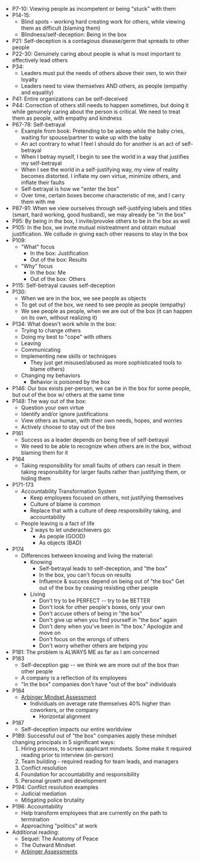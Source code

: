 * P7-10: Viewing people as incompetent or being "stuck" with them
* P14-15:
  * Blind spots - working hard creating work for others, while viewing them as difficult (blaming them)
  * Blindness/self-deception: Being in the box
* P21: Self-deception is a contagious disease/germ that spreads to other people
* P22-30: Genuinely caring about people is what is most important to effectively lead others
* P34: 
  * Leaders must put the needs of others above their own, to win their loyalty
  * Leaders need to view themselves AND others, as people (empathy and equality)
* P41: Entire organizations can be self-deceived
* P44: Correction of others still needs to happen sometimes, but doing it while genuinely caring about the person is critical. We need to treat them as people, with empathy and kindness
* P67-78: Self-betrayal
  * Example from book: Pretending to be asleep while the baby cries, waiting for spouse/partner to wake up with the baby
  * An act contrary to what I feel I should do for another is an act of self-betrayal
  * When I betray myself, I begin to see the world in a way that justifies my self-betrayal
  * When I see the world in a self-justifying way, my view of reality becomes distorted. I inflate my own virtue, minimize others, and inflate their faults
  * Self-betrayal is how we "enter the box"
  * Over time, certain boxes become characteristic of me, and I carry them with me
* P87-91: When we view ourselves through self-justifying labels and titles (smart, hard working, good husband), we may already be "in the box"
* P95: By being in the box, I invite/provoke others to be in the box as well
* P105: In the box, we invite mutual mistreatment and obtain mutual justification. We collude in giving each other reasons to stay in the box
* P109:
  * "What" focus
    * In the box: Justification
    * Out of the box: Results
  * "Why" focus
    * In the box: Me
    * Out of the box: Others
* P115: Self-betrayal causes self-deception
* P130:
  * When we are in the box, we see people as objects
  * To get out of the box, we need to see people as people (empathy)
  * We see people as people, when we are out of the box (it can happen on its own, without realizing it)
* P134: What doesn't work while in the box:
  * Trying to change others
  * Doing my best to "cope" with others
  * Leaving
  * Communicating
  * Implementing new skills or techniques
    * They just get misused/abused as more sophisticated tools to blame others)
  * Changing my behaviors
    * Behavior is poisoned by the box
* P146: Our box exists per-person, we can be in the box for some people, but out of the box w/ others at the same time
* P148: The way out of the box:
  * Question your own virtue
  * Identify and/or ignore justifications
  * View others as human, with their own needs, hopes, and worries
  * Actively choose to stay out of the box
* P161
  * Success as a leader depends on being free of self-betrayal
  * We need to be able to recognize when others are in the box, without blaming them for it
* P164
  * Taking responsibility for small faults of others can result in them taking responsibility for larger faults rather than justifying them, or hiding them
* P171-173
  * Accountability Transformation System
    * Keep employees focused on others, not justifying themselves
    * Culture of blame is common
    * Replace that with a culture of deep responsibility taking, and accountability
  * People leaving is a fact of life
    * 2 ways to let underachievers go:
      * As people (GOOD)
      * As objects (BAD)
* P174
  * Differences between knowing and living the material:
    * Knowing
      * Self-betrayal leads to self-deception, and "the box"
      * In the box, you can't focus on results
      * Influence & success depend on being out of "the box"
      Get out of the box by ceasing resisting other people
    * Living
      * Don't try to be PERFECT -- try to be BETTER
      * Don't look for other people's boxes, only your own
      * Don't accuse others of being in "the box"
      * Don't give up when you find yourself in "the box" again
      * Don't deny when you've been in "the box." Apologize and move on
      * Don't focus on the wrongs of others
      * Don't worry whether others are helping you
* P181: The problem is ALWAYS ME as far as I am concerned
* P183
  * Self-deception gap -- we think we are more out of the box than other people
  * A company is a reflection of its employees
  * "In the box" companies don't have "out of the box" individuals
* P184
  * [Arbinger Mindset Assessment](https://arbinger.com/MindsetWeb.html)
    * Individuals on average rate themselves 40% higher than coworkers, or the company
      * Horizontal alignment
* P187
  * Self-deception impacts our entire worldview
* P189: Successful out of "the box" companies apply these mindset changing principals in 5 significant ways:
  1. Hiring process, to screen applicant mindsets. Some make it required reading prior to interview (in-person)
  2. Team building - required reading for team leads, and managers
  3. Conflict resolution
  4. Foundation for accountability and responsibility
  5. Personal growth and development
* P194: Conflict resolution examples
  * Judicial mediation
  * Mitigating police brutality
* P196: Accountability 
  * Help transform employees that are currently on the path to termination
  * Approaching "politics" at work
* Additional reading:
  * Sequel: The Anatomy of Peace
  * The Outward Mindset
  * [Arbinger Assessments](https://arbinger.com/assessment.html)
